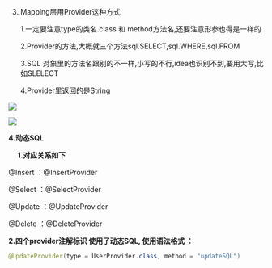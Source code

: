 

3. Mapping层用Provider这种方式

   1.一定要注意type的类名.class 和 method方法名,还要注意形参也得是一样的

   2.Provider的方法,大概就三个方法sql.SELECT,sql.WHERE,sql.FROM

   3.SQL 对象里的方法名跟别的不一样,小写的不行,idea也识别不到,要用大写,比如SLELECT

   4.Provider里返回的是String



![](https://blog-anthony.s3-ap-northeast-1.amazonaws.com/blog/copy_20201226165009.png)

![](https://blog-anthony.s3-ap-northeast-1.amazonaws.com/blog/copy_20201226165019.png)



**4.动态SQL** 

　  **1.对应关系如下**

@Insert ：@InsertProvider

@Select ：@SelectProvider

@Update ：@UpdateProvider

@Delete ：@DeleteProvider

**2.四个provider注解标识 使用了动态SQL, 使用语法格式 ：** 

```java
@UpdateProvider(type = UserProvider.class, method = "updateSQL")
```



